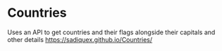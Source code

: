 # Countries
Uses an API to get countries and their flags alongside their capitals and other details
https://sadiquex.github.io/Countries/
